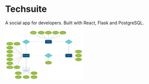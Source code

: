 # Techsuite
A social app for developers. Built with React, Flask and PostgreSQL.

<img src="./images/Techsuite.png" style="width: 50%;"></img>
